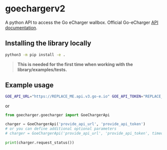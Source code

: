 # goechargerv2

A python API to access the Go eCharger wallbox. Official Go-eCharger [API documentation](https://github.com/goecharger/go-eCharger-API-v2).

## Installing the library locally

```bash
python3 -m pip install -e .
```

> __This is needed for the first time when working with the library/examples/tests.__

## Example usage

```bash
GOE_API_URL="https://REPLACE_ME.api.v3.go-e.io" GOE_API_TOKEN="REPLACE_ME" python3 examples/simple.py
```

or

```python
from goecharger.goecharger import GoeChargerApi

charger = GoeChargerApi('provide_api_url', 'provide_api_token')
# or you can define additional optional parameters
# charger = GoeChargerApi('provide_api_url', 'provide_api_token', timeout=10, wait=True)
 
print(charger.request_status())
```
